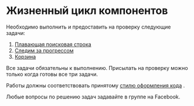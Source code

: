 Жизненный цикл компонентов
===

Необходимо выполнить и предоставить на проверку следующие задачи:

1. [Плавающая поисковая строка](./search/)
2. [Следим за прогрессом](./lib)
3. [Корзина](./shop)

Все задачи обязательны к выполнению. Присылать на проверку можно только когда готовы все три задачи.

Работы должны соответствовать принятому [стилю оформления кода](https://netology-university.bitbucket.io/codestyle/) .

Любые вопросы по решению задач задавайте в группе на Facebook.
